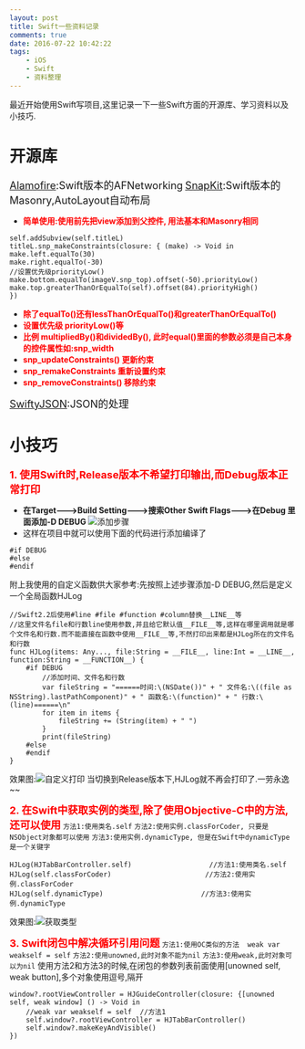 ```yaml
---
layout: post
title: Swift一些资料记录
comments: true
date: 2016-07-22 10:42:22
tags:
    - iOS
    - Swift
    - 资料整理
---
```


最近开始使用Swift写项目,这里记录一下一些Swift方面的开源库、学习资料以及小技巧.
<!--more-->
# 开源库
<font size=4>[Alamofire](https://github.com/Alamofire/Alamofire):Swift版本的AFNetworking</font>
<font size=4>[SnapKit](https://github.com/SnapKit/SnapKit):Swift版本的Masonry,AutoLayout自动布局</font>

* __<font color= red>简单使用:使用前先把view添加到父控件, 用法基本和Masonry相同</font>__
```
self.addSubview(self.titleL)
titleL.snp_makeConstraints(closure: { (make) -> Void in
make.left.equalTo(30)
make.right.equalTo(-30)
//设置优先级priorityLow()
make.bottom.equalTo(imageV.snp_top).offset(-50).priorityLow()
make.top.greaterThanOrEqualTo(self).offset(84).priorityHigh()
})
```
* __<font color= red>除了equalTo()还有lessThanOrEqualTo()和greaterThanOrEqualTo()</font>__
* __<font color= red>设置优先级  priorityLow()等</font>__
* __<font color= red>比例 multipliedBy()和dividedBy(), 此时equal()里面的参数必须是自己本身的控件属性如:snp_width</font>__
* __<font color= red>snp_updateConstraints() 更新约束</font>__
* __<font color= red>snp_remakeConstraints 重新设置约束</font>__
* __<font color= red>snp_removeConstraints() 移除约束</font>__


<font size=4>[SwiftyJSON](https://github.com/SwiftyJSON/SwiftyJSON):JSON的处理</font>


# 小技巧
__<font size=4 color=red>1. 使用Swift时,Release版本不希望打印输出,而Debug版本正常打印</font>__
* __在Target--->Build Setting--->搜索Other Swift Flags--->在Debug 里面添加-D DEBUG__
![添加步骤](http://oak4eha4y.bkt.clouddn.com/%E5%B1%8F%E5%B9%95%E5%BF%AB%E7%85%A7%202016-07-23%20%E4%B8%8A%E5%8D%8811.06.10.png)
* 这样在项目中就可以使用下面的代码进行添加编译了
```
#if DEBUG
#else
#endif
```

附上我使用的自定义函数供大家参考:先按照上述步骤添加-D DEBUG,然后是定义一个全局函数HJLog

```
//Swift2.2后使用#line #file #function #column替换__LINE__等
//这里文件名file和行数line使用参数,并且给它默认值__FILE__等,这样在哪里调用就是哪个文件名和行数.而不能直接在函数中使用__FILE__等,不然打印出来都是HJLog所在的文件名和行数
func HJLog(items: Any..., file:String = __FILE__, line:Int = __LINE__, function:String = __FUNCTION__) {
    #if DEBUG
        //添加时间、文件名和行数
        var fileString = "======时间:\(NSDate())" + " 文件名:\((file as NSString).lastPathComponent)" + " 函数名:\(function)" + " 行数:\(line)======\n"
        for item in items {
            fileString += (String(item) + " ")
        }
        print(fileString)
    #else
    #endif
}
```

效果图:![自定义打印](http://oak4eha4y.bkt.clouddn.com/%E5%B1%8F%E5%B9%95%E5%BF%AB%E7%85%A7%202016-07-23%20%E4%B8%8A%E5%8D%8811.16.34.png)
当切换到Release版本下,HJLog就不再会打印了.一劳永逸~~

__<font size=4 color=red>2. 在Swift中获取实例的类型,除了使用Objective-C中的方法,还可以使用</font>__
`方法1:使用类名.self`
`方法2:使用实例.classForCoder, 只要是NSObject对象都可以使用`
`方法3:使用实例.dynamicType, 但是在Swift中dynamicType是一个关键字`
```
HJLog(HJTabBarController.self)                   //方法1:使用类名.self
HJLog(self.classForCoder)                       //方法2:使用实例.classForCoder
HJLog(self.dynamicType)                        //方法3:使用实例.dynamicType
```
效果图:![获取类型](http://oak4eha4y.bkt.clouddn.com/%E8%8E%B7%E5%8F%96%E7%B1%BB%E5%9E%8B.png)


__<font size=4 color=red>3. Swift闭包中解决循环引用问题</font>__
`方法1:使用OC类似的方法  weak var weakself = self`
`方法2:使用unowned,此时对象不能为nil`
`方法3:使用weak,此时对象可以为nil`
使用方法2和方法3的时候,在闭包的参数列表前面使用[unowned self, weak button],多个对象使用逗号,隔开
```
window?.rootViewController = HJGuideController(closure: {[unowned self, weak window] () -> Void in
    //weak var weakself = self  //方法1
    self.window?.rootViewController = HJTabBarController()
    self.window?.makeKeyAndVisible()
})
```


